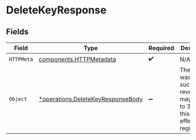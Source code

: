 # DeleteKeyResponse


## Fields

| Field                                                                                          | Type                                                                                           | Required                                                                                       | Description                                                                                    |
| ---------------------------------------------------------------------------------------------- | ---------------------------------------------------------------------------------------------- | ---------------------------------------------------------------------------------------------- | ---------------------------------------------------------------------------------------------- |
| `HTTPMeta`                                                                                     | [components.HTTPMetadata](../../models/components/httpmetadata.md)                             | :heavy_check_mark:                                                                             | N/A                                                                                            |
| `Object`                                                                                       | [*operations.DeleteKeyResponseBody](../../models/operations/deletekeyresponsebody.md)          | :heavy_minus_sign:                                                                             | The key was successfully revoked, it may take up to 30s for this to take effect in all regions |